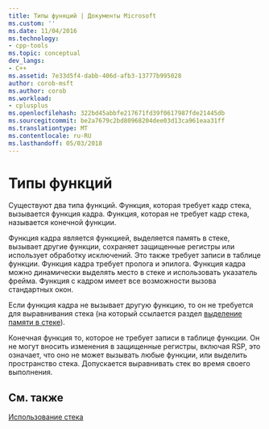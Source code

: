 ```yaml
---
title: Типы функций | Документы Microsoft
ms.custom: ''
ms.date: 11/04/2016
ms.technology:
- cpp-tools
ms.topic: conceptual
dev_langs:
- C++
ms.assetid: 7e33d5f4-dabb-406d-afb3-13777b995028
author: corob-msft
ms.author: corob
ms.workload:
- cplusplus
ms.openlocfilehash: 322bd45abbfe217671fd39f0617987fde21445db
ms.sourcegitcommit: be2a7679c2bd80968204dee03d13ca961eaa31ff
ms.translationtype: MT
ms.contentlocale: ru-RU
ms.lasthandoff: 05/03/2018
---
```

# <a name="function-types"></a>Типы функций
Существуют два типа функций. Функция, которая требует кадр стека, вызывается функция кадра. Функция, которая не требует кадр стека, называется конечной функции.  
  
 Функция кадра является функцией, выделяется память в стеке, вызывает другие функции, сохраняет защищенные регистры или использует обработку исключений. Это также требует записи в таблице функции. Функция кадра требует пролога и эпилога. Функция кадра можно динамически выделять место в стеке и использовать указатель фрейма. Функция с кадром имеет все возможности вызова стандартных окон.  
  
 Если функция кадра не вызывает другую функцию, то он не требуется для выравнивания стека (на который ссылается раздел [выделение памяти в стеке](../build/stack-allocation.md)).  
  
 Конечная функция то, которое не требует записи в таблице функции. Он не могут вносить изменения в защищенные регистры, включая RSP, это означает, что оно не может вызывать любые функции, или выделить пространство стека. Допускается выравнивать стек во время своего выполнения.  
  
## <a name="see-also"></a>См. также  
 [Использование стека](../build/stack-usage.md)
